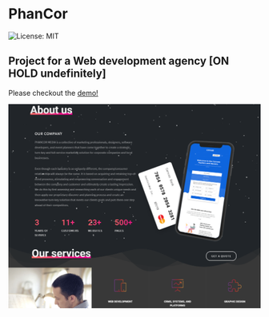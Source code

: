 # PhanCor

![License: MIT](https://img.shields.io/badge/License-MIT-yellow.svg)


## Project for a Web development agency [ON HOLD undefinitely]

Please checkout the [demo!](https://dylancouzon.github.io/PhanCor/)

![PhanCor](./images/screenshot.png)


